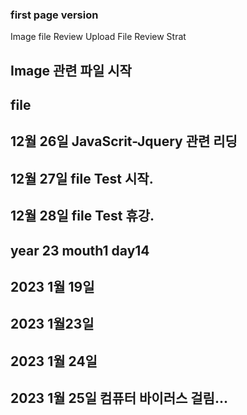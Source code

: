 ### first page version

Image file Review
Upload File Review Strat
## Image 관련 파일 시작

## file 
## 12월 26일 JavaScrit-Jquery 관련 리딩
## 12월 27일 file Test 시작.
## 12월 28일 file Test 휴강.
## year 23 mouth1 day14
## 2023 1월 19일
## 2023 1월23일
## 2023 1월 24일
## 2023 1월 25일 컴퓨터 바이러스 걸림...
